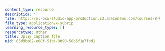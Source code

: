 ```yaml
---
content_type: resource
description: ''
file: https://ol-ocw-studio-app-production.s3.amazonaws.com/courses/8-01sc-classical-mechanics-fall-2016/85d9be82e08f51b6809058b5f1a7fbd1_zLGu1dlP0UY.vtt
file_type: application/x-subrip
learning_resource_types: []
resourcetype: Other
title: 3play caption file
uid: 85d9be82-e08f-51b6-8090-58b5f1a7fbd1
---
```

